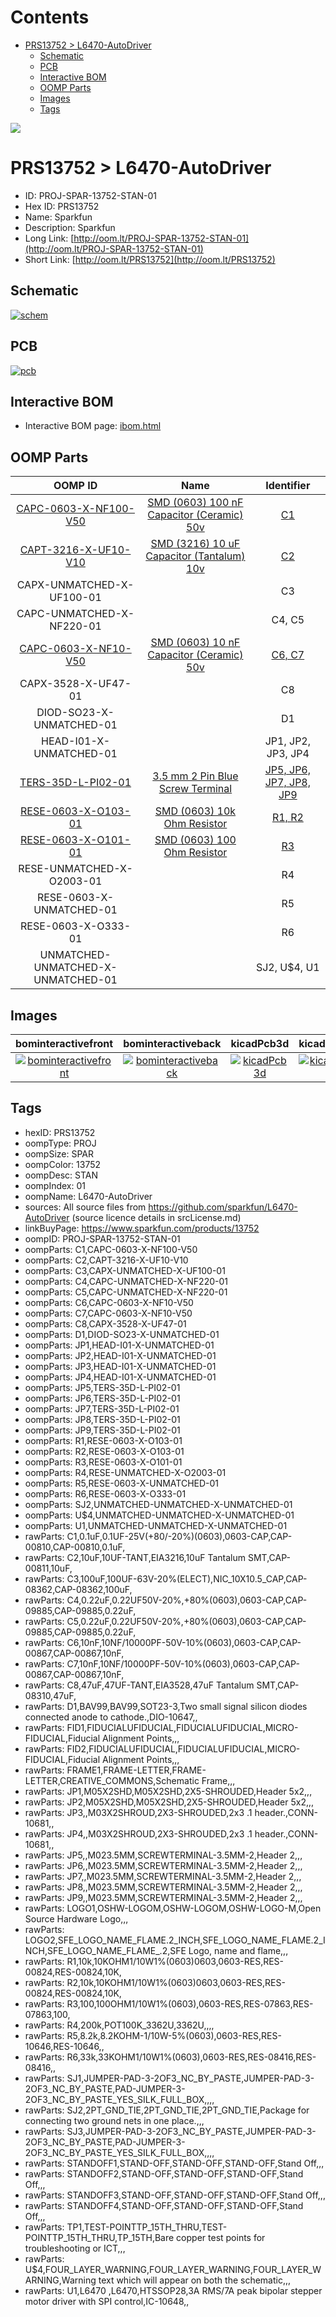 



Contents
========

* [PRS13752 > L6470-AutoDriver](#prs13752--l6470-autodriver)
	* [Schematic](#schematic)
	* [PCB](#pcb)
	* [Interactive BOM](#interactive-bom)
	* [OOMP Parts](#oomp-parts)
	* [Images](#images)
	* [Tags](#tags)
  
![][im]
# PRS13752 > L6470-AutoDriver

- ID: PROJ-SPAR-13752-STAN-01
- Hex ID: PRS13752
- Name: Sparkfun
- Description: Sparkfun
- Long Link: [http://oom.lt/PROJ-SPAR-13752-STAN-01](http://oom.lt/PROJ-SPAR-13752-STAN-01)
- Short Link: [http://oom.lt/PRS13752](http://oom.lt/PRS13752)

## Schematic
  
[![schem](eagleSchemImage.png)](eagleSchemImage.png)
## PCB
  
[![pcb](eagleImage.png)](eagleImage.png)
## Interactive BOM

- Interactive BOM page: [ibom.html](https://htmlpreview.github.io/?https://github.com/oomlout/oomlout_OOMP_projects/blob/main/PROJ-SPAR-13752-STAN-01/kicad/bom/ibom.html)

## OOMP Parts
  

|OOMP ID|Name|Identifier|
| :---: | :---: | :---: |
|[CAPC-0603-X-NF100-V50](https://github.com/oomlout/oomlout_OOMP_parts/tree/main/CAPC-0603-X-NF100-V50/)|[SMD (0603) 100 nF Capacitor (Ceramic) 50v](https://github.com/oomlout/oomlout_OOMP_parts/tree/main/CAPC-0603-X-NF100-V50/)|[C1](https://github.com/oomlout/oomlout_OOMP_parts/tree/main/CAPC-0603-X-NF100-V50/)|
|[CAPT-3216-X-UF10-V10](https://github.com/oomlout/oomlout_OOMP_parts/tree/main/CAPT-3216-X-UF10-V10/)|[SMD (3216) 10 uF Capacitor (Tantalum) 10v](https://github.com/oomlout/oomlout_OOMP_parts/tree/main/CAPT-3216-X-UF10-V10/)|[C2](https://github.com/oomlout/oomlout_OOMP_parts/tree/main/CAPT-3216-X-UF10-V10/)|
|CAPX-UNMATCHED-X-UF100-01||C3|
|CAPC-UNMATCHED-X-NF220-01||C4, C5|
|[CAPC-0603-X-NF10-V50](https://github.com/oomlout/oomlout_OOMP_parts/tree/main/CAPC-0603-X-NF10-V50/)|[SMD (0603) 10 nF Capacitor (Ceramic) 50v](https://github.com/oomlout/oomlout_OOMP_parts/tree/main/CAPC-0603-X-NF10-V50/)|[C6, C7](https://github.com/oomlout/oomlout_OOMP_parts/tree/main/CAPC-0603-X-NF10-V50/)|
|CAPX-3528-X-UF47-01||C8|
|DIOD-SO23-X-UNMATCHED-01||D1|
|HEAD-I01-X-UNMATCHED-01||JP1, JP2, JP3, JP4|
|[TERS-35D-L-PI02-01](https://github.com/oomlout/oomlout_OOMP_parts/tree/main/TERS-35D-L-PI02-01/)|[3.5 mm 2 Pin Blue Screw Terminal](https://github.com/oomlout/oomlout_OOMP_parts/tree/main/TERS-35D-L-PI02-01/)|[JP5, JP6, JP7, JP8, JP9](https://github.com/oomlout/oomlout_OOMP_parts/tree/main/TERS-35D-L-PI02-01/)|
|[RESE-0603-X-O103-01](https://github.com/oomlout/oomlout_OOMP_parts/tree/main/RESE-0603-X-O103-01/)|[SMD (0603) 10k Ohm Resistor](https://github.com/oomlout/oomlout_OOMP_parts/tree/main/RESE-0603-X-O103-01/)|[R1, R2](https://github.com/oomlout/oomlout_OOMP_parts/tree/main/RESE-0603-X-O103-01/)|
|[RESE-0603-X-O101-01](https://github.com/oomlout/oomlout_OOMP_parts/tree/main/RESE-0603-X-O101-01/)|[SMD (0603) 100 Ohm Resistor](https://github.com/oomlout/oomlout_OOMP_parts/tree/main/RESE-0603-X-O101-01/)|[R3](https://github.com/oomlout/oomlout_OOMP_parts/tree/main/RESE-0603-X-O101-01/)|
|RESE-UNMATCHED-X-O2003-01||R4|
|RESE-0603-X-UNMATCHED-01||R5|
|RESE-0603-X-O333-01||R6|
|UNMATCHED-UNMATCHED-X-UNMATCHED-01||SJ2, U$4, U1|

## Images
  
  

|bominteractivefront|bominteractiveback|kicadPcb3d|kicadPcb3dFront|kicadPcb3dBack|eagleImage|eagleSchemImage|pcbdraw|pcbdrawback|
| :---: | :---: | :---: | :---: | :---: | :---: | :---: | :---: | :---: |
|[![bominteractivefront](bomFront_140.png)](bomFront.png)|[![bominteractiveback](bomBack_140.png)](bomBack.png)|[![kicadPcb3d](kicadPcb3d_140.png)](kicadPcb3d.png)|[![kicadPcb3dFront](kicadPcb3dFront_140.png)](kicadPcb3dFront.png)|[![kicadPcb3dBack](kicadPcb3dBack_140.png)](kicadPcb3dBack.png)|[![eagleImage](eagleImage_140.png)](eagleImage.png)|[![eagleSchemImage](eagleSchemImage_140.png)](eagleSchemImage.png)|[![pcbdraw](pcbdraw_140.png)](pcbdraw.png)|[![pcbdrawback](pcbdrawBack_140.png)](pcbdrawBack.png)|

## Tags

- hexID: PRS13752
- oompType: PROJ
- oompSize: SPAR
- oompColor: 13752
- oompDesc: STAN
- oompIndex: 01
- oompName: L6470-AutoDriver
- sources: All source files from https://github.com/sparkfun/L6470-AutoDriver (source licence details in srcLicense.md)
- linkBuyPage: https://www.sparkfun.com/products/13752
- oompID: PROJ-SPAR-13752-STAN-01
- oompParts: C1,CAPC-0603-X-NF100-V50
- oompParts: C2,CAPT-3216-X-UF10-V10
- oompParts: C3,CAPX-UNMATCHED-X-UF100-01
- oompParts: C4,CAPC-UNMATCHED-X-NF220-01
- oompParts: C5,CAPC-UNMATCHED-X-NF220-01
- oompParts: C6,CAPC-0603-X-NF10-V50
- oompParts: C7,CAPC-0603-X-NF10-V50
- oompParts: C8,CAPX-3528-X-UF47-01
- oompParts: D1,DIOD-SO23-X-UNMATCHED-01
- oompParts: JP1,HEAD-I01-X-UNMATCHED-01
- oompParts: JP2,HEAD-I01-X-UNMATCHED-01
- oompParts: JP3,HEAD-I01-X-UNMATCHED-01
- oompParts: JP4,HEAD-I01-X-UNMATCHED-01
- oompParts: JP5,TERS-35D-L-PI02-01
- oompParts: JP6,TERS-35D-L-PI02-01
- oompParts: JP7,TERS-35D-L-PI02-01
- oompParts: JP8,TERS-35D-L-PI02-01
- oompParts: JP9,TERS-35D-L-PI02-01
- oompParts: R1,RESE-0603-X-O103-01
- oompParts: R2,RESE-0603-X-O103-01
- oompParts: R3,RESE-0603-X-O101-01
- oompParts: R4,RESE-UNMATCHED-X-O2003-01
- oompParts: R5,RESE-0603-X-UNMATCHED-01
- oompParts: R6,RESE-0603-X-O333-01
- oompParts: SJ2,UNMATCHED-UNMATCHED-X-UNMATCHED-01
- oompParts: U$4,UNMATCHED-UNMATCHED-X-UNMATCHED-01
- oompParts: U1,UNMATCHED-UNMATCHED-X-UNMATCHED-01
- rawParts: C1,0.1uF,0.1UF-25V(+80/-20%)(0603),0603-CAP,CAP-00810,CAP-00810,0.1uF,
- rawParts: C2,10uF,10UF-TANT,EIA3216,10uF Tantalum SMT,CAP-00811,10uF,
- rawParts: C3,100uF,100UF-63V-20%(ELECT),NIC_10X10.5_CAP,CAP-08362,CAP-08362,100uF,
- rawParts: C4,0.22uF,0.22UF50V-20%,+80%(0603),0603-CAP,CAP-09885,CAP-09885,0.22uF,
- rawParts: C5,0.22uF,0.22UF50V-20%,+80%(0603),0603-CAP,CAP-09885,CAP-09885,0.22uF,
- rawParts: C6,10nF,10NF/10000PF-50V-10%(0603),0603-CAP,CAP-00867,CAP-00867,10nF,
- rawParts: C7,10nF,10NF/10000PF-50V-10%(0603),0603-CAP,CAP-00867,CAP-00867,10nF,
- rawParts: C8,47uF,47UF-TANT,EIA3528,47uF Tantalum SMT,CAP-08310,47uF,
- rawParts: D1,BAV99,BAV99,SOT23-3,Two small signal silicon diodes connected anode to cathode.,DIO-10647,,
- rawParts: FID1,FIDUCIALUFIDUCIAL,FIDUCIALUFIDUCIAL,MICRO-FIDUCIAL,Fiducial Alignment Points,,,
- rawParts: FID2,FIDUCIALUFIDUCIAL,FIDUCIALUFIDUCIAL,MICRO-FIDUCIAL,Fiducial Alignment Points,,,
- rawParts: FRAME1,FRAME-LETTER,FRAME-LETTER,CREATIVE_COMMONS,Schematic Frame,,,
- rawParts: JP1,M05X2SHD,M05X2SHD,2X5-SHROUDED,Header 5x2,,,
- rawParts: JP2,M05X2SHD,M05X2SHD,2X5-SHROUDED,Header 5x2,,,
- rawParts: JP3,,M03X2SHROUD,2X3-SHROUDED,2x3 .1 header.,CONN-10681,,
- rawParts: JP4,,M03X2SHROUD,2X3-SHROUDED,2x3 .1 header.,CONN-10681,,
- rawParts: JP5,,M023.5MM,SCREWTERMINAL-3.5MM-2,Header 2,,,
- rawParts: JP6,,M023.5MM,SCREWTERMINAL-3.5MM-2,Header 2,,,
- rawParts: JP7,,M023.5MM,SCREWTERMINAL-3.5MM-2,Header 2,,,
- rawParts: JP8,,M023.5MM,SCREWTERMINAL-3.5MM-2,Header 2,,,
- rawParts: JP9,,M023.5MM,SCREWTERMINAL-3.5MM-2,Header 2,,,
- rawParts: LOGO1,OSHW-LOGOM,OSHW-LOGOM,OSHW-LOGO-M,Open Source Hardware Logo,,,
- rawParts: LOGO2,SFE_LOGO_NAME_FLAME.2_INCH,SFE_LOGO_NAME_FLAME.2_INCH,SFE_LOGO_NAME_FLAME_.2,SFE Logo, name and flame,,,
- rawParts: R1,10k,10KOHM1/10W1%(0603)0603,0603-RES,RES-00824,RES-00824,10K,
- rawParts: R2,10k,10KOHM1/10W1%(0603)0603,0603-RES,RES-00824,RES-00824,10K,
- rawParts: R3,100,100OHM1/10W1%(0603),0603-RES,RES-07863,RES-07863,100,
- rawParts: R4,200k,POT100K_3362U,3362U,,,,
- rawParts: R5,8.2k,8.2KOHM-1/10W-5%(0603),0603-RES,RES-10646,RES-10646,,
- rawParts: R6,33k,33KOHM1/10W1%(0603),0603-RES,RES-08416,RES-08416,,
- rawParts: SJ1,JUMPER-PAD-3-2OF3_NC_BY_PASTE,JUMPER-PAD-3-2OF3_NC_BY_PASTE,PAD-JUMPER-3-2OF3_NC_BY_PASTE_YES_SILK_FULL_BOX,,,,
- rawParts: SJ2,2PT_GND_TIE,2PT_GND_TIE,2PT_GND_TIE,Package for connecting two ground nets in one place.,,,
- rawParts: SJ3,JUMPER-PAD-3-2OF3_NC_BY_PASTE,JUMPER-PAD-3-2OF3_NC_BY_PASTE,PAD-JUMPER-3-2OF3_NC_BY_PASTE_YES_SILK_FULL_BOX,,,,
- rawParts: STANDOFF1,STAND-OFF,STAND-OFF,STAND-OFF,Stand Off,,,
- rawParts: STANDOFF2,STAND-OFF,STAND-OFF,STAND-OFF,Stand Off,,,
- rawParts: STANDOFF3,STAND-OFF,STAND-OFF,STAND-OFF,Stand Off,,,
- rawParts: STANDOFF4,STAND-OFF,STAND-OFF,STAND-OFF,Stand Off,,,
- rawParts: TP1,TEST-POINTTP_15TH_THRU,TEST-POINTTP_15TH_THRU,TP_15TH,Bare copper test points for troubleshooting or ICT,,,
- rawParts: U$4,FOUR_LAYER_WARNING,FOUR_LAYER_WARNING,FOUR_LAYER_WARNING,Warning text which will appear on both the schematic,,,
- rawParts: U1,L6470 ,L6470,HTSSOP28,3A RMS/7A peak bipolar stepper motor driver with SPI control,IC-10648,,



[im]: kicadPcb3d_450.png
